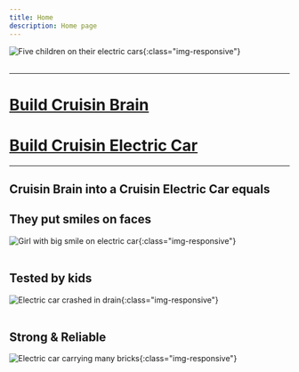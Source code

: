 ```yaml
---
title: Home
description: Home page
---
```


![Five children on their electric cars](/five-kids-and-cars.jpg){:class="img-responsive"}
<br/><br/>

------------------------------------------------------------------------------------------------------------

# [Build Cruisin Brain](/cruisin/cruisin-brain/index.md)

# [Build Cruisin Electric Car](/cruisin/diy/index.md)

------------------------------------------------------------------------------------------------------------

## Cruisin Brain into a Cruisin Electric Car equals

## They put smiles on faces
![Girl with big smile on electric car](/sophie-birthday.jpg){:class="img-responsive"}
<br/><br/>

## Tested by kids
![Electric car crashed in drain](/ethan-crash-drain.jpg){:class="img-responsive"}
<br/><br/>

## Strong & Reliable
![Electric car carrying many bricks](/ethan-bricks.jpg){:class="img-responsive"}
